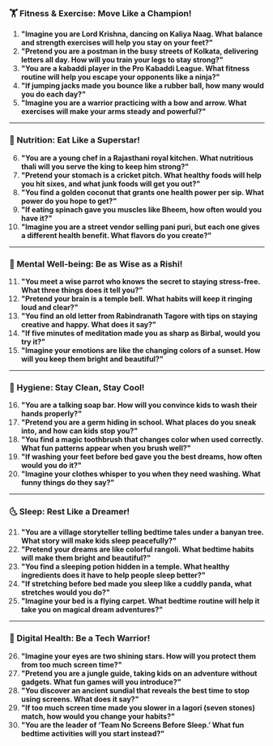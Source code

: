 ### **🏋️ Fitness & Exercise: Move Like a Champion!**  
1. **"Imagine you are Lord Krishna, dancing on Kaliya Naag. What balance and strength exercises will help you stay on your feet?"**  
2. **"Pretend you are a postman in the busy streets of Kolkata, delivering letters all day. How will you train your legs to stay strong?"**  
3. **"You are a kabaddi player in the Pro Kabaddi League. What fitness routine will help you escape your opponents like a ninja?"**  
4. **"If jumping jacks made you bounce like a rubber ball, how many would you do each day?"**  
5. **"Imagine you are a warrior practicing with a bow and arrow. What exercises will make your arms steady and powerful?"**  

---

### **🍛 Nutrition: Eat Like a Superstar!**  
6. **"You are a young chef in a Rajasthani royal kitchen. What nutritious thali will you serve the king to keep him strong?"**  
7. **"Pretend your stomach is a cricket pitch. What healthy foods will help you hit sixes, and what junk foods will get you out?"**  
8. **"You find a golden coconut that grants one health power per sip. What power do you hope to get?"**  
9. **"If eating spinach gave you muscles like Bheem, how often would you have it?"**  
10. **"Imagine you are a street vendor selling pani puri, but each one gives a different health benefit. What flavors do you create?"**  

---

### **🧘 Mental Well-being: Be as Wise as a Rishi!**  
11. **"You meet a wise parrot who knows the secret to staying stress-free. What three things does it tell you?"**  
12. **"Pretend your brain is a temple bell. What habits will keep it ringing loud and clear?"**  
13. **"You find an old letter from Rabindranath Tagore with tips on staying creative and happy. What does it say?"**  
14. **"If five minutes of meditation made you as sharp as Birbal, would you try it?"**  
15. **"Imagine your emotions are like the changing colors of a sunset. How will you keep them bright and beautiful?"**  

---

### **🛁 Hygiene: Stay Clean, Stay Cool!**  
16. **"You are a talking soap bar. How will you convince kids to wash their hands properly?"**  
17. **"Pretend you are a germ hiding in school. What places do you sneak into, and how can kids stop you?"**  
18. **"You find a magic toothbrush that changes color when used correctly. What fun patterns appear when you brush well?"**  
19. **"If washing your feet before bed gave you the best dreams, how often would you do it?"**  
20. **"Imagine your clothes whisper to you when they need washing. What funny things do they say?"**  

---

### **🌜 Sleep: Rest Like a Dreamer!**  
21. **"You are a village storyteller telling bedtime tales under a banyan tree. What story will make kids sleep peacefully?"**  
22. **"Pretend your dreams are like colorful rangoli. What bedtime habits will make them bright and beautiful?"**  
23. **"You find a sleeping potion hidden in a temple. What healthy ingredients does it have to help people sleep better?"**  
24. **"If stretching before bed made you sleep like a cuddly panda, what stretches would you do?"**  
25. **"Imagine your bed is a flying carpet. What bedtime routine will help it take you on magical dream adventures?"**  

---

### **📱 Digital Health: Be a Tech Warrior!**  
26. **"Imagine your eyes are two shining stars. How will you protect them from too much screen time?"**  
27. **"Pretend you are a jungle guide, taking kids on an adventure without gadgets. What fun games will you introduce?"**  
28. **"You discover an ancient sundial that reveals the best time to stop using screens. What does it say?"**  
29. **"If too much screen time made you slower in a lagori (seven stones) match, how would you change your habits?"**  
30. **"You are the leader of ‘Team No Screens Before Sleep.’ What fun bedtime activities will you start instead?"**
